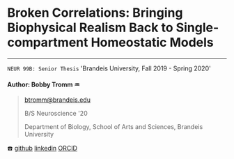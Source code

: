 # Broken Correlations: Bringing Biophysical Realism Back to Single-compartment Homeostatic Models
---
`NEUR 99B: Senior Thesis`
'Brandeis University, Fall 2019 - Spring 2020'

#### Author: Bobby Tromm :aquarius:

> btromm@brandeis.edu
>
> B/S Neuroscience '20
>
> Department of Biology, School of Arts and Sciences, Brandeis University

:telephone: [github](https://github.com/btromm) [linkedin](https://www.linkedin.com/in/bobby-tromm-49ba61157/) [ORCID](https://orcid.org/0000-0001-8188-3498)
